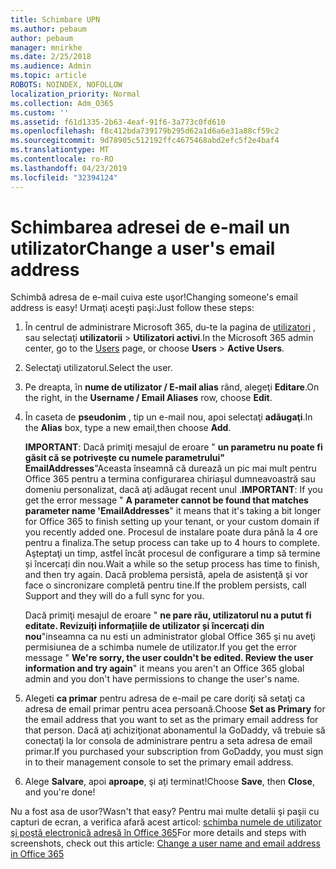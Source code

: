 ```yaml
---
title: Schimbare UPN
ms.author: pebaum
author: pebaum
manager: mnirkhe
ms.date: 2/25/2018
ms.audience: Admin
ms.topic: article
ROBOTS: NOINDEX, NOFOLLOW
localization_priority: Normal
ms.collection: Adm_O365
ms.custom: ''
ms.assetid: f61d1335-2b63-4eaf-91f6-3a773c0fd610
ms.openlocfilehash: f8c412bda739179b295d62a1d6a6e31a88cf59c2
ms.sourcegitcommit: 9d78905c512192ffc4675468abd2efc5f2e4baf4
ms.translationtype: MT
ms.contentlocale: ro-RO
ms.lasthandoff: 04/23/2019
ms.locfileid: "32394124"
---
```

# <a name="change-a-users-email-address"></a><span data-ttu-id="890c3-102">Schimbarea adresei de e-mail un utilizator</span><span class="sxs-lookup"><span data-stu-id="890c3-102">Change a user's email address</span></span>

<span data-ttu-id="890c3-103">Schimbă adresa de e-mail cuiva este uşor!</span><span class="sxs-lookup"><span data-stu-id="890c3-103">Changing someone's email address is easy!</span></span> <span data-ttu-id="890c3-104">Urmaţi aceşti paşi:</span><span class="sxs-lookup"><span data-stu-id="890c3-104">Just follow these steps:</span></span>
  
1. <span data-ttu-id="890c3-105">În centrul de administrare Microsoft 365, du-te la pagina de [utilizatori](https://go.microsoft.com/fwlink/p/?linkid=834822) , sau selectaţi **utilizatorii** \> **Utilizatori activi**.</span><span class="sxs-lookup"><span data-stu-id="890c3-105">In the Microsoft 365 admin center, go to the [Users](https://go.microsoft.com/fwlink/p/?linkid=834822) page, or choose **Users** \> **Active Users**.</span></span>
    
2. <span data-ttu-id="890c3-106">Selectaţi utilizatorul.</span><span class="sxs-lookup"><span data-stu-id="890c3-106">Select the user.</span></span>
    
3. <span data-ttu-id="890c3-107">Pe dreapta, în **nume de utilizator / E-mail alias** rând, alegeţi **Editare**.</span><span class="sxs-lookup"><span data-stu-id="890c3-107">On the right, in the **Username / Email Aliases** row, choose **Edit**.</span></span>
    
4. <span data-ttu-id="890c3-108">În caseta de **pseudonim** , tip un e-mail nou, apoi selectaţi **adăugaţi**.</span><span class="sxs-lookup"><span data-stu-id="890c3-108">In the **Alias** box, type a new email,then choose **Add**.</span></span>
    
    <span data-ttu-id="890c3-109">**IMPORTANT**: Dacă primiţi mesajul de eroare " **un parametru nu poate fi găsit că se potriveşte cu numele parametrului" EmailAddresses**"Aceasta înseamnă că durează un pic mai mult pentru Office 365 pentru a termina configurarea chiriaşul dumneavoastră sau domeniu personalizat, dacă aţi adăugat recent unul .</span><span class="sxs-lookup"><span data-stu-id="890c3-109">**IMPORTANT**: If you get the error message " **A parameter cannot be found that matches parameter name 'EmailAddresses**" it means that it's taking a bit longer for Office 365 to finish setting up your tenant, or your custom domain if you recently added one.</span></span> <span data-ttu-id="890c3-110">Procesul de instalare poate dura până la 4 ore pentru a finaliza.</span><span class="sxs-lookup"><span data-stu-id="890c3-110">The setup process can take up to 4 hours to complete.</span></span> <span data-ttu-id="890c3-111">Aşteptaţi un timp, astfel încât procesul de configurare a timp să termine și încercați din nou.</span><span class="sxs-lookup"><span data-stu-id="890c3-111">Wait a while so the setup process has time to finish, and then try again.</span></span> <span data-ttu-id="890c3-112">Dacă problema persistă, apela de asistenţă şi vor face o sincronizare completă pentru tine.</span><span class="sxs-lookup"><span data-stu-id="890c3-112">If the problem persists, call Support and they will do a full sync for you.</span></span>
    
    <span data-ttu-id="890c3-113">Dacă primiţi mesajul de eroare " **ne pare rău, utilizatorul nu a putut fi editate. Revizuiți informațiile de utilizator și încercați din nou**"inseamna ca nu esti un administrator global Office 365 şi nu aveţi permisiunea de a schimba numele de utilizator.</span><span class="sxs-lookup"><span data-stu-id="890c3-113">If you get the error message " **We're sorry, the user couldn't be edited. Review the user information and try again**" it means you aren't an Office 365 global admin and you don't have permissions to change the user's name.</span></span>
    
5. <span data-ttu-id="890c3-114">Alegeti **ca primar** pentru adresa de e-mail pe care doriţi să setaţi ca adresa de email primar pentru acea persoană.</span><span class="sxs-lookup"><span data-stu-id="890c3-114">Choose **Set as Primary** for the email address that you want to set as the primary email address for that person.</span></span> <span data-ttu-id="890c3-115">Dacă aţi achiziţionat abonamentul la GoDaddy, vă trebuie să conectaţi la lor consola de administrare pentru a seta adresa de email primar.</span><span class="sxs-lookup"><span data-stu-id="890c3-115">If you purchased your subscription from GoDaddy, you must sign in to their management console to set the primary email address.</span></span> 
    
6. <span data-ttu-id="890c3-116">Alege **Salvare**, apoi **aproape**, şi aţi terminat!</span><span class="sxs-lookup"><span data-stu-id="890c3-116">Choose **Save**, then **Close**, and you're done!</span></span>
    
<span data-ttu-id="890c3-117">Nu a fost asa de usor?</span><span class="sxs-lookup"><span data-stu-id="890c3-117">Wasn't that easy?</span></span> <span data-ttu-id="890c3-118">Pentru mai multe detalii şi paşii cu capturi de ecran, a verifica afară acest articol: [schimba numele de utilizator şi poştă electronică adresă în Office 365](https://support.office.com/article/Change-a-user-name-and-email-address-in-Office-365-fb5ac074-e203-4e1f-9843-b9d1a3e03297.aspx)</span><span class="sxs-lookup"><span data-stu-id="890c3-118">For more details and steps with screenshots, check out this article: [Change a user name and email address in Office 365](https://support.office.com/article/Change-a-user-name-and-email-address-in-Office-365-fb5ac074-e203-4e1f-9843-b9d1a3e03297.aspx)</span></span>
  

